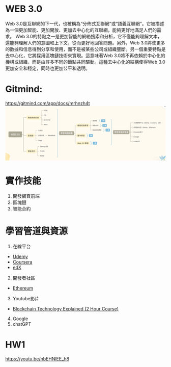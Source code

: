 # WEB 3.0
Web 3.0是互聯網的下一代，也被稱為“分佈式互聯網”或“語義互聯網”。它被描述為一個更加智能、更加開放、更加去中心化的互聯網，能夠更好地滿足人們的需求。
Web 3.0的特點之一是更加智能的網絡搜索和分析，它不僅能夠理解文本，還能夠理解人們的意圖和上下文，從而更好地回答問題。另外，Web 3.0將使更多的數據和信息得到分享和使用，而不是被某些公司或組織壟斷。另一個重要特點是去中心化，它將採用區塊鏈技術來實現。這意味著Web 3.0將不再依賴於中心化的機構或組織，而是由許多不同的節點共同驅動。這種去中心化的結構使得Web 3.0更加安全和穩定，同時也更加公平和透明。
# Gitmind: 
https://gitmind.com/app/docs/mrhnzh4t
![image](https://github.com/chihsuanyi/SAD/blob/main/0326.png)

# 實作技能
1. 開發網頁前端
2. 區塊鏈
3. 智能合約

# 學習管道與資源
1. 在線平台
- [Udemy](https://www.udemy.com/course/blockchain-theory-101/)
- [Coursera](https://www.coursera.org/learn/blockchain-basics)
- [edX](https://www.edx.org/professional-certificate/uc-berkeleyx-blockchain-fundamentals)
2. 開發者社區
- [Ethereum](https://ethereum.org/en/)
3. Youtube影片
- [Blockchain Technology Explained (2 Hour Course)](https://youtu.be/qOVAbKKSH10)
4. Google
5. chatGPT

# HW1
https://youtu.be/nbEHNlEE_h8

